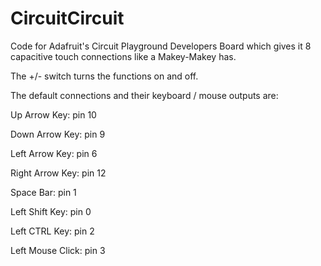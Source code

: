# CircuitCircuit
Code for Adafruit's Circuit Playground Developers Board which gives it 8 capacitive touch connections like a Makey-Makey has.

The +/- switch turns the functions on and off.

The default connections and their keyboard / mouse outputs are:

Up Arrow Key: pin 10

Down Arrow Key: pin 9

Left Arrow Key: pin 6

Right Arrow Key: pin 12

Space Bar: pin 1

Left Shift Key: pin 0

Left CTRL Key: pin 2

Left Mouse Click: pin 3
